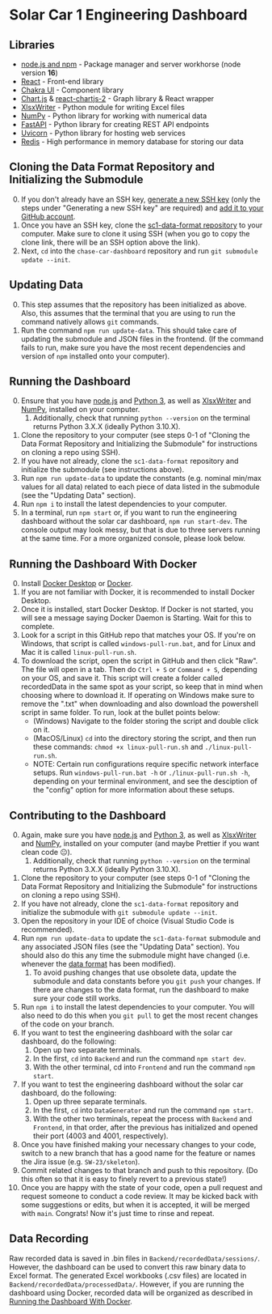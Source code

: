 # Solar Car 1 Engineering Dashboard

## Libraries

- [node.js and npm](https://nodejs.org/en/) - Package manager and server workhorse (node version **16**)
- [React](https://reactjs.org/) - Front-end library
- [Chakra UI](https://chakra-ui.com/) - Component library
- [Chart.js](https://www.chartjs.org/) & [react-chartjs-2](https://www.npmjs.com/package/react-chartjs-2) - Graph library & React wrapper
- [XlsxWriter](https://pypi.org/project/XlsxWriter/) - Python module for writing Excel files
- [NumPy](https://numpy.org/) - Python library for working with numerical data
- [FastAPI](https://fastapi.tiangolo.com) - Python library for creating REST API endpoints
- [Uvicorn](https://www.uvicorn.org) - Python library for hosting web services
- [Redis](https://redis.io/docs/clients/python/) - High performance in memory database for storing our data

## Cloning the Data Format Repository and Initializing the Submodule

0. If you don't already have an SSH key, [generate a new SSH key](https://docs.github.com/en/authentication/connecting-to-github-with-ssh/generating-a-new-ssh-key-and-adding-it-to-the-ssh-agent) (only the steps under "Generating a new SSH key" are required) and [add it to your GitHub account](https://docs.github.com/en/authentication/connecting-to-github-with-ssh/adding-a-new-ssh-key-to-your-github-account).
1. Once you have an SSH key, clone the [sc1-data-format repository](https://github.com/badgerloop-software/sc1-data-format) to your computer. Make sure to clone it using SSH (when you go to copy the clone link, there will be an SSH option above the link).
2. Next, `cd` into the `chase-car-dashboard` repository and run `git submodule update --init`.

## Updating Data

0. This step assumes that the repository has been initialized as above. Also, this assumes that the terminal that you are using to run the command natively allows `git` commands.
1. Run the command `npm run update-data`. This should take care of updating the submodule and JSON files in the frontend. (If the command fails to run, make sure you have the most recent dependencies and version of `npm` installed onto your computer).

## Running the Dashboard

0. Ensure that you have [node.js](https://nodejs.org/en/download/) and [Python 3](https://www.python.org/downloads/release/python-3104/), as well as [XlsxWriter](https://xlsxwriter.readthedocs.io/getting_started.html) and [NumPy](https://numpy.org/install/), installed on your computer.
   1. Additionally, check that running `python --version` on the terminal returns Python 3.X.X (ideally Python 3.10.X).
1. Clone the repository to your computer (see steps 0-1 of "Cloning the Data Format Repository and Initializing the Submodule" for instructions on cloning a repo using SSH).
2. If you have not already, clone the `sc1-data-format` repository and initialize the submodule (see instructions above).
3. Run `npm run update-data` to update the constants (e.g. nominal min/max values for all data) related to each piece of data listed in the submodule (see the "Updating Data" section).
4. Run `npm i` to install the latest dependencies to your computer.
5. In a terminal, run `npm start` or, if you want to run the engineering dashboard without the solar car dashboard, `npm run start-dev`. The console output may look messy, but that is due to three servers running at the same time. For a more organized console, please look below.

## Running the Dashboard With Docker

0. Install [Docker Desktop](https://docs.docker.com/get-docker/) or [Docker](https://docs.docker.com/engine/install/). 
1. If you are not familiar with Docker, it is recommended to install Docker Desktop.
2. Once it is installed, start Docker Desktop. If Docker is not started, you will see a message saying Docker Daemon is Starting. Wait for this to complete.
3. Look for a script in this GitHub repo that matches your OS. If you're on Windows, that script is called `windows-pull-run.bat`, and for Linux and Mac it is called `linux-pull-run.sh`.
4. To download the script, open the script in GitHub and then click "Raw". The file will open in a tab. Then do `Ctrl + S` or `Command + S`, depending on your OS, and save it. This script will create a folder called recordedData in the same spot as your script, so keep that in mind when choosing where to download it. If operating on Windows make sure to remove the ".txt" when downloading and also download the powershell script in same folder. To run, look at the bullet points below:
   - (Windows) Navigate to the folder storing the script and double click on it. 
   - (MacOS/Linux) `cd` into the directory storing the script, and then run these commands: `chmod +x linux-pull-run.sh` and `./linux-pull-run.sh`.
   - NOTE: Certain run configurations require specific network interface setups. Run `windows-pull-run.bat -h` or `./linux-pull-run.sh -h`, depending on your terminal environment, and see the desciption of the "config" option for more information about these setups.

## Contributing to the Dashboard

0. Again, make sure you have [node.js](https://nodejs.org/en/download/) and [Python 3](https://www.python.org/downloads/release/python-3104/), as well as [XlsxWriter](https://xlsxwriter.readthedocs.io/getting_started.html) and [NumPy](https://numpy.org/install/), installed on your computer (and maybe Prettier if you want clean code :neutral_face:).
   1. Additionally, check that running `python --version` on the terminal returns Python 3.X.X (ideally Python 3.10.X).
1. Clone the repository to your computer (see steps 0-1 of "Cloning the Data Format Repository and Initializing the Submodule" for instructions on cloning a repo using SSH).
2. If you have not already, clone the `sc1-data-format` repository and initialize the submodule with `git submodule update --init`.
3. Open the repository in your IDE of choice (Visual Studio Code is recommended).
4. Run `npm run update-data` to update the `sc1-data-format` submodule and any associated JSON files (see the "Updating Data" section). You should also do this any time the submodule might have changed (i.e. whenever the [data format](https://github.com/badgerloop-software/sc1-data-format/blob/main/format.json) has been modified).
   1. To avoid pushing changes that use obsolete data, update the submodule and data constants before you `git push` your changes. If there are changes to the data format, run the dashboard to make sure your code still works.
5. Run `npm i` to install the latest dependencies to your computer. You will also need to do this when you `git pull` to get the most recent changes of the code on your branch.
6. If you want to test the engineering dashboard with the solar car dashboard, do the following:
   1. Open up two separate terminals.
   2. In the first, `cd` into `Backend` and run the command `npm start dev`.
   3. With the other terminal, cd into `Frontend` and run the command `npm start`.
7. If you want to test the engineering dashboard without the solar car dashboard, do the following:
   1. Open up three separate terminals.
   2. In the first, `cd` into `DataGenerator` and run the command `npm start`.
   3. With the other two terminals, repeat the process with `Backend` and `Frontend`, in that order, after the previous has initialized and opened their port (4003 and 4001, respectively).
8. Once you have finished making your necessary changes to your code, switch to a new branch that has a good name for the feature or names the Jira issue (e.g. `SW-23/skeleton`).
9. Commit related changes to that branch and push to this repository. (Do this often so that it is easy to finely revert to a previous state!)
10. Once you are happy with the state of your code, open a pull request and request someone to conduct a code review. It may be kicked back with some suggestions or edits, but when it is accepted, it will be merged with `main`. Congrats! Now it's just time to rinse and repeat.

## Data Recording

Raw recorded data is saved in .bin files in `Backend/recordedData/sessions/`. However, the dashboard can be used to convert this raw binary data to Excel format. The generated Excel workbooks (.csv files) are located in `Backend/recordedData/processedData/`. However, if you are running the dashboard using Docker, recorded data will be organized as described in [Running the Dashboard With Docker](https://github.com/badgerloop-software/chase-car-dashboard#running-the-dashboard-with-docker).
